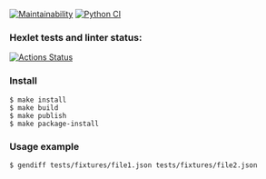 [![Maintainability](https://api.codeclimate.com/v1/badges/874089a568999d1a4ab0/maintainability)](https://codeclimate.com/github/hartdegen/python-project-50/maintainability)
[![Python CI](https://github.com/hartdegen/python-project-50/actions/workflows/main.yml/badge.svg)](https://github.com/hartdegen/python-project-50/actions/workflows/main.yml)

### Hexlet tests and linter status:
[![Actions Status](https://github.com/hartdegen/python-project-50/actions/workflows/hexlet-check.yml/badge.svg)](https://github.com/hartdegen/python-project-50/actions)

### Install

```
$ make install
$ make build
$ make publish
$ make package-install
```

### Usage example

```
$ gendiff tests/fixtures/file1.json tests/fixtures/file2.json
```
